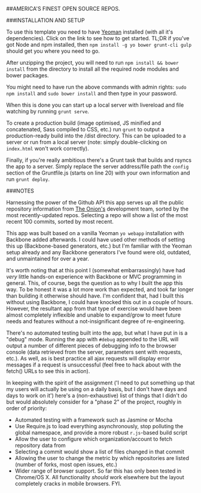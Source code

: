 ##AMERICA'S FINEST OPEN SOURCE REPOS.

###INSTALLATION AND SETUP

To use this template you need to have [Yeoman](http://yeoman.io/learning/index.html "Getting started with Yeoman") installed (with all it's dependencies). Click on the link to see how to get started. TL;DR if you've got Node and npm installed, then `npm install -g yo bower grunt-cli gulp` should get you where you need to go.

After unzipping the project, you will need to run `npm install && bower install` from the directory to install all the required node modules and bower packages.

You might need to have run the above commands with admin rights: `sudo npm install` and `sudo bower install` and then type in your password.

When this is done you can start up a local server with livereload and file watching by running `grunt serve`.

To create a production build (image optimised, JS minified and concatenated, Sass compiled to CSS, etc.) run `grunt` to output a production-ready build into the /dist directory. This can be uploaded to a server or run from a local server (note: simply double-clicking on `index.html` won't work correctly).

Finally, if you're really ambitious there's a Grunt task that builds and rsyncs the app to a server. Simply replace the server address/file path the `config` section of the Gruntfile.js (starts on line 20) with your own information and run `grunt deploy`.

###NOTES

Harnessing the power of the Github API this app serves up all the public repository information from [The Onion's](http://github.com/theonion) development team, sorted by the most recently-updated repos. Selecting a repo will show a list of the most recent 100 commits, sorted by most recent.

This app was built based on a vanilla Yeoman `yo webapp` installation with Backbone added afterwards. I could have used other methods of setting this up (Backbone-based generators, etc.) but I'm familiar with the Yeoman setup already and any Backbone generators I've found were old, outdated, and unmaintained for over a year.

It's worth noting that at this point I (somewhat embarrassingly) have had _very_ little hands-on experience with Backbone or MVC programming in general. This, of course, begs the question as to why I built the app this way. To be honest it was a lot more work than expected, and took far longer than building it otherwise should have. I'm confident that, had I built this without using Backbone, I could have knocked this out in a couple of hours. However, the resultant app from that type of exercise would have been almost completely inflexible and unable to expand/grow to meet future needs and features without a not-insignificant degree of re-engineering.

There's no automated testing built into the app, but what I have put in is a "debug" mode. Running the app with `#debug` appended to the URL will output a number of different pieces of debugging info to the browser console (data retrieved from the server, parameters sent with requests, etc.). As well, as is best practice all ajax requests will display error messages if a request is unsuccessful (feel free to hack about with the fetch() URLs to see this in action).

In keeping with the spirit of the assignment ('I need to put something up that my users will actually be using on a daily basis, but I don't have days and days to work on it') here's a (non-exhaustive) list of things that I didn't do but would absolutely consider for a "phase 2" of the project, roughly in order of priority:

* Automated testing with a framework such as Jasmine or Mocha
* Use Require.js to load everything asynchronously, stop polluting the global namespace, and provide a more robust `r.js`-based build script
* Allow the user to configure which organization/account to fetch repository data from
* Selecting a commit would show a list of files changed in that commit
* Allowing the user to change the metric by which repositories are listed (number of forks, most open issues, etc.)
* Wider range of browser support. So far this has only been tested in Chrome/OS X. All functionality _should_ work elsewhere but the layout completely cracks in mobile browsers. FYI.